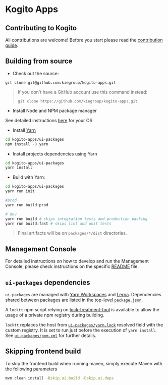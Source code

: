 # Kogito Apps 

## Contributing to Kogito

All contributions are welcome! Before you start please read the [contribution guide](https://github.com/kiegroup/kogito-runtimes/blob/master/CONTRIBUTING.md).

## Building from source

- Check out the source:
```
git clone git@github.com:kiegroup/kogito-apps.git
```

> If you don't have a GitHub account use this command instead:
> ```
> git clone https://github.com/kiegroup/kogito-apps.git
> ```
 
- Install Node and NPM package manager

See detailed instructions [here](https://docs.npmjs.com/downloading-and-installing-node-js-and-npm) for your OS.

- Install [Yarn](https://classic.yarnpkg.com/)
```bash
cd kogito-apps/ui-packages
npm install -D yarn
```

- Install projects dependencies using Yarn
```bash
cd kogito-apps/ui-packages
yarn install
```

- Build with Yarn:
```bash
cd kogito-apps/ui-packages
yarn run init

#prod
yarn run build:prod

# dev
yarn run build # skips integration tests and production packing
yarn run build:fast # skips lint and unit tests
```

> Final artifacts will be on `packages/*/dist` directories.

## Management Console

For detailed instructions on how to develop and run the Management Console, please check instructions on the specific 
[README](./ui-packages/packages/management-console/README.md) file.

## `ui-packages` dependencies

`ui-packages` are managed with [Yarn Workspaces](https://classic.yarnpkg.com/en/docs/workspaces/) and [Lerna](https://github.com/lerna/lerna). Dependencies shared between packages are listed in the top-level [`package.json`](./ui-packages/package.json).

A `locktt` npm script relying on [lock-treatment-tool](https://github.com/Ginxo/lock-treatment-tool) is available to allow the usage of a private npm registry during building.

`locktt` replaces the host from [`ui-packages/yarn.lock`](./ui-packages/yarn.lock) resolved field with the custom registry. It is set to run just before the execution of `yarn install`. See [`ui-packages/pom.xml`](./ui-packages/pom.xml) for further details.

## Skipping frontend build

To skip the frontend build when running maven, simply execute Maven with the following parameters

```bash
mvn clean install -Dskip.ui.build -Dskip.ui.deps
```
